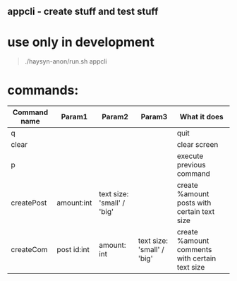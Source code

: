 ## appcli - create stuff and test stuff

# **use only in development**

 

> ./haysyn-anon/run.sh appcli

# commands:

|Command name  | Param1  | Param2 | Param3 |What it does | 
|-- |--|--|--|--|
|  q| | | | quit|
|  clear| | | | clear screen|
|  p| | | | execute previous command|
|  createPost| amount:int | text size: 'small' / 'big' | | create %amount posts with certain text size|
|  createCom| post id:int | amount: int | text size: 'small' / 'big' | create %amount comments with certain text size| 
